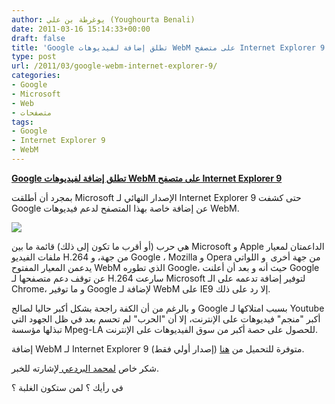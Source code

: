 ```yaml
---
author: يوغرطة بن علي (Youghourta Benali)
date: 2011-03-16 15:14:33+00:00
draft: false
title: 'Google تطلق إضافة لفيديوهات WebM على متصفح Internet Explorer 9 '
type: post
url: /2011/03/google-webm-internet-explorer-9/
categories:
- Google
- Microsoft
- Web
- متصفحات
tags:
- Google
- Internet Explorer 9
- WebM
---
```


[**Google تطلق إضافة لفيديوهات WebM على متصفح Internet Explorer 9**](http://www.it-scoop.com/2011/03/google-webm-internet-explorer-9/)




بمجرد أن أطلقت Microsoft الإصدار النهائي لـ Internet Explorer 9 حتى كشفت Google عن إضافة خاصة بهذا المتصفح لدعم فيديوهات WebM.







[![](http://tools.google.com/dlpage/res/webmmf/webm-ie9-yt-screenshot.png )
](http://www.it-scoop.com/2011/03/google-webm-internet-explorer-9/)




هي حرب (أو أقرب ما تكون إلى ذلك) قائمة ما بين Microsoft و Apple الداعمتان لمعيار ملفات الفيديو H.264 من جهة، و Google ، Mozilla و Opera من جهة أخرى  و اللواتي يدعمن المعيار المفتوح WebM الذي تطوره Google، حيث أنه و بعد أن أعلنت Google عن توقف دعم متصفحها لـ H.264 سارعت Microsoft لتوفير إضافة تدعمه على الـ Chrome، و ما توفير Google لإضافة لـ WebM على IE9 إلا رد على ذلك.


و بالرغم من أن الكفة راجحة بشكل أكبر حاليا لصالح Google بسبب امتلاكها لـ Youtube أكبر "منجم" فيديوهات على الإنترنت، إلا أن "الحرب" لم تحسم بعد في ظل الجهود التي تبذلها مؤسسة Mpeg-LA للحصول على حصة أكبر من سوق الفيديوهات على الإنترنت.

إضافة WebM لـ Internet Explorer 9 متوفرة للتحميل من [هنا](http://tools.google.com/dlpage/webmmf) (إصدار أولي فقط).

شكر خاص [لمحمد البردعي ](http://arabicfoss.blogspot.com/)لإشارته للخبر.

في رأيك ؟ لمن ستكون الغلبة ؟


